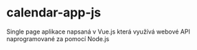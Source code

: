 # calendar-app-js
Single page aplikace napsaná v Vue.js která využívá webové API naprogramované za pomocí Node.js
